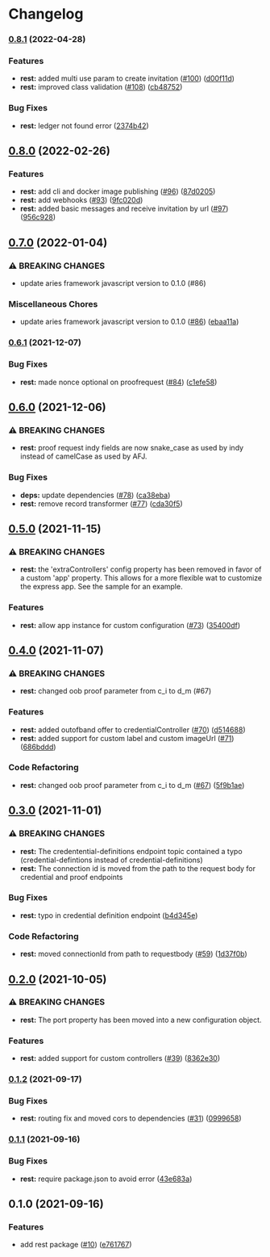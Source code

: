 # Changelog

### [0.8.1](https://www.github.com/hyperledger/aries-framework-javascript-ext/compare/rest-v0.8.0...rest-v0.8.1) (2022-04-28)


### Features

* **rest:** added multi use param to create invitation ([#100](https://www.github.com/hyperledger/aries-framework-javascript-ext/issues/100)) ([d00f11d](https://www.github.com/hyperledger/aries-framework-javascript-ext/commit/d00f11d78e9f65de3907bd6bf94dd6c38e2ddc3b))
* **rest:** improved class validation ([#108](https://www.github.com/hyperledger/aries-framework-javascript-ext/issues/108)) ([cb48752](https://www.github.com/hyperledger/aries-framework-javascript-ext/commit/cb48752f0e222080f46c0699528e901de1226211))


### Bug Fixes

* **rest:** ledger not found error ([2374b42](https://www.github.com/hyperledger/aries-framework-javascript-ext/commit/2374b4232a0b11738fb57e23dd2a3ac1b81ad073))

## [0.8.0](https://www.github.com/hyperledger/aries-framework-javascript-ext/compare/rest-v0.7.0...rest-v0.8.0) (2022-02-26)


### Features

* **rest:** add cli and docker image publishing ([#96](https://www.github.com/hyperledger/aries-framework-javascript-ext/issues/96)) ([87d0205](https://www.github.com/hyperledger/aries-framework-javascript-ext/commit/87d02058e4b7d1fba1039265f5d595880f862097))
* **rest:** add webhooks ([#93](https://www.github.com/hyperledger/aries-framework-javascript-ext/issues/93)) ([9fc020d](https://www.github.com/hyperledger/aries-framework-javascript-ext/commit/9fc020d7db0f002894e520766987eec327a2ed69))
* **rest:** added basic messages and receive invitation by url ([#97](https://www.github.com/hyperledger/aries-framework-javascript-ext/issues/97)) ([956c928](https://www.github.com/hyperledger/aries-framework-javascript-ext/commit/956c928e3599925c65d8f99852bf06cebc06dba7))

## [0.7.0](https://www.github.com/hyperledger/aries-framework-javascript-ext/compare/rest-v0.6.1...rest-v0.7.0) (2022-01-04)


### ⚠ BREAKING CHANGES

* update aries framework javascript version to 0.1.0 (#86)

### Miscellaneous Chores

* update aries framework javascript version to 0.1.0 ([#86](https://www.github.com/hyperledger/aries-framework-javascript-ext/issues/86)) ([ebaa11a](https://www.github.com/hyperledger/aries-framework-javascript-ext/commit/ebaa11a8f1c4588b020e870abd092a5813ec28ef))

### [0.6.1](https://www.github.com/hyperledger/aries-framework-javascript-ext/compare/rest-v0.6.0...rest-v0.6.1) (2021-12-07)


### Bug Fixes

* **rest:** made nonce optional on proofrequest ([#84](https://www.github.com/hyperledger/aries-framework-javascript-ext/issues/84)) ([c1efe58](https://www.github.com/hyperledger/aries-framework-javascript-ext/commit/c1efe58055639e1c3df0429df6a0efe8fcdeb850))

## [0.6.0](https://www.github.com/hyperledger/aries-framework-javascript-ext/compare/rest-v0.5.0...rest-v0.6.0) (2021-12-06)


### ⚠ BREAKING CHANGES

* **rest:** proof request indy fields are now snake_case as used by indy instead of camelCase as used by AFJ.

### Bug Fixes

* **deps:** update dependencies ([#78](https://www.github.com/hyperledger/aries-framework-javascript-ext/issues/78)) ([ca38eba](https://www.github.com/hyperledger/aries-framework-javascript-ext/commit/ca38eba50dbb524269865d4fbfcb2d33720d0b48))
* **rest:** remove record transformer ([#77](https://www.github.com/hyperledger/aries-framework-javascript-ext/issues/77)) ([cda30f5](https://www.github.com/hyperledger/aries-framework-javascript-ext/commit/cda30f56b557a11645e9201ecf3e615ce8c890f5))

## [0.5.0](https://www.github.com/hyperledger/aries-framework-javascript-ext/compare/rest-v0.4.0...rest-v0.5.0) (2021-11-15)


### ⚠ BREAKING CHANGES

* **rest:** the 'extraControllers' config property has been removed in favor of a custom 'app' property. This allows for a more flexible wat to customize the express app. See the sample for an example.

### Features

* **rest:** allow app instance for custom configuration ([#73](https://www.github.com/hyperledger/aries-framework-javascript-ext/issues/73)) ([35400df](https://www.github.com/hyperledger/aries-framework-javascript-ext/commit/35400df5bdf1f621109e38aca4fa6644664612c8))

## [0.4.0](https://www.github.com/hyperledger/aries-framework-javascript-ext/compare/rest-v0.3.0...rest-v0.4.0) (2021-11-07)


### ⚠ BREAKING CHANGES

* **rest:** changed oob proof parameter from c_i to d_m (#67)

### Features

* **rest:** added outofband offer to credentialController ([#70](https://www.github.com/hyperledger/aries-framework-javascript-ext/issues/70)) ([d514688](https://www.github.com/hyperledger/aries-framework-javascript-ext/commit/d514688e2ca2c36312ef27b4d4a59ee3059e33de))
* **rest:** added support for custom label and custom imageUrl ([#71](https://www.github.com/hyperledger/aries-framework-javascript-ext/issues/71)) ([686bddd](https://www.github.com/hyperledger/aries-framework-javascript-ext/commit/686bddd58d0947ab4dda1b1d4a49ce721c6b464b))


### Code Refactoring

* **rest:** changed oob proof parameter from c_i to d_m ([#67](https://www.github.com/hyperledger/aries-framework-javascript-ext/issues/67)) ([5f9b1ae](https://www.github.com/hyperledger/aries-framework-javascript-ext/commit/5f9b1aeabcd81b5d3a084f69b280ceff84298b7e))

## [0.3.0](https://www.github.com/hyperledger/aries-framework-javascript-ext/compare/rest-v0.2.0...rest-v0.3.0) (2021-11-01)


### ⚠ BREAKING CHANGES

* **rest:** The credentential-definitions endpoint topic contained a typo (credential-defintions instead of credential-definitions)
* **rest:** The connection id is moved from the path to the request body for credential and proof endpoints

### Bug Fixes

* **rest:** typo in credential definition endpoint ([b4d345e](https://www.github.com/hyperledger/aries-framework-javascript-ext/commit/b4d345ed2af112679389ad4d8ed76760e442cc26))


### Code Refactoring

* **rest:** moved connectionId from path to requestbody ([#59](https://www.github.com/hyperledger/aries-framework-javascript-ext/issues/59)) ([1d37f0b](https://www.github.com/hyperledger/aries-framework-javascript-ext/commit/1d37f0bdde96742fc947213f8b934353872c570c))

## [0.2.0](https://www.github.com/hyperledger/aries-framework-javascript-ext/compare/rest-v0.1.2...rest-v0.2.0) (2021-10-05)


### ⚠ BREAKING CHANGES

* **rest:** The port property has been moved into a new configuration object.

### Features

* **rest:** added support for custom controllers ([#39](https://www.github.com/hyperledger/aries-framework-javascript-ext/issues/39)) ([8362e30](https://www.github.com/hyperledger/aries-framework-javascript-ext/commit/8362e30d8a4c9ef24779769f81b6e74f7f5978cc))

### [0.1.2](https://www.github.com/hyperledger/aries-framework-javascript-ext/compare/rest-v0.1.1...rest-v0.1.2) (2021-09-17)


### Bug Fixes

* **rest:** routing fix and moved cors to dependencies ([#31](https://www.github.com/hyperledger/aries-framework-javascript-ext/issues/31)) ([0999658](https://www.github.com/hyperledger/aries-framework-javascript-ext/commit/09996580a0015004ca18d36487276588460d0dfd))

### [0.1.1](https://www.github.com/hyperledger/aries-framework-javascript-ext/compare/rest-v0.1.0...rest-v0.1.1) (2021-09-16)


### Bug Fixes

* **rest:** require package.json to avoid error ([43e683a](https://www.github.com/hyperledger/aries-framework-javascript-ext/commit/43e683a11f4eed1d848f612c6e32e82d62141769))

## 0.1.0 (2021-09-16)


### Features

* add rest package ([#10](https://www.github.com/hyperledger/aries-framework-javascript-ext/issues/10)) ([e761767](https://www.github.com/hyperledger/aries-framework-javascript-ext/commit/e7617670c3cc05ee63e827cc5a5c5079a5e8eea5))
